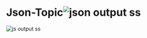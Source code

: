 # Json-Topic![json output ss](https://user-images.githubusercontent.com/127374643/232770784-04591636-f93b-4551-bd19-8670aebe8e5e.png)
![js output ss](https://user-images.githubusercontent.com/127374643/232770790-8deaa3a6-3dde-4b9b-8d2d-0939fa885979.png)
